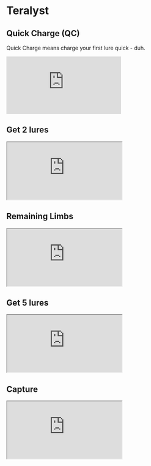 # Teralyst
## Quick Charge (QC)
Quick Charge means charge your first lure quick - duh.

<div class="youtube-wrapper">
    <iframe 
        src="https://www.youtube.com/embed/rUCY3UuX4vg?si=LdHkVDQ2dUARNB4X" 
        allow="accelerometer; autoplay; clipboard-write; encrypted-media; gyroscope; picture-in-picture; web-share" 
        frameborder="0"
        allowfullscreen>
    </iframe>
</div>

## Get 2 lures

<div class="youtube-wrapper">
    <iframe
        src="https://www.youtube.com/embed/vQtk_WLykOA?si=bKX31lgSIaTxW7b_"
        allow="accelerometer; autoplay; clipboard-write; encrypted-media; gyroscope; picture-in-picture; web-share" 
        allowfullscreen>
    </iframe>
</div>

## Remaining Limbs

<div class="youtube-wrapper">
    <iframe 
        src="https://www.youtube.com/embed/X5dCeqVHaR8?si=A1jNonlxdQrvwl4l"
        allow="accelerometer; autoplay; clipboard-write; encrypted-media; gyroscope; picture-in-picture; web-share" 
        allowfullscreen>
    </iframe>
</div>

## Get 5 lures

<div class="youtube-wrapper">
    <iframe 
        src="https://www.youtube.com/embed/V01MFqB8A5M?si=CrYLdJn2_Nv8c4Gx"
        allow="accelerometer; autoplay; clipboard-write; encrypted-media; gyroscope; picture-in-picture; web-share" 
        allowfullscreen>
    </iframe>
</div>

## Capture

<div class="youtube-wrapper">
    <iframe 
        src="https://www.youtube.com/embed/3nDhNGDSMo4?si=t_e1qxwJ_oalnlPi"
        allow="accelerometer; autoplay; clipboard-write; encrypted-media; gyroscope; picture-in-picture; web-share" 
        allowfullscreen>
    </iframe>
</div>